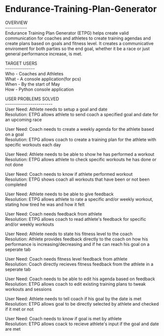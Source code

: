 # Endurance-Training-Plan-Generator

OVERVIEW<br>
-----------<br>
Endurance Training Plan Generator (ETPG) helps create valid communication for coaches and athletes to create training agendas and create plans based on goals and fitness level. It creates a communicative enviroment for both parties so the end goal, whether it be a race or just general performance increase, is met.

TARGET USERS<br>
---------------<br>
Who - Coaches and Athletes<br>
What - A console application(for pcs)<br>
When - By the start of May<br>
How - Python console application<br>

USER PROBLEMS SOLVED<br>
------------------------<br>
User Need: Athlete needs to setup a goal and date<br>
Resolution: ETPG allows athlete to send coach a specified goal and date for an upcoming race<br>

User Need: Coach needs to create a weekly agenda for the athlete based on a goal<br>
Resolution: ETPG allows coach to create a training plan for the athlete with specific workouts each day<br>

User Need: Athlete needs to be able to show he has performed a workout
Resolution: ETPG allows athlete to check specific workouts he has done or not done<br>

User Need: Coach needs to know if athlete performed workout<br>
Resolution: ETPG shows coach all workouts that have been or not been completed<br>

User Need: Athlete needs to be able to give feedback<br>
Resolution: ETPG allows athlete to rate a specific and/or weekly workout, stating how tired he was and how it felt<br>

User Need: Coach needs feedback from athlete<br>
Resolution: ETPG allows coach to read athlete's feedback for specific and/or weekly workouts<br>

User Need: Athlete needs to state his fitness level to the coach<br>
Resolution: Athlete provides feedback directly to the coach on how his performance is increasing/decreasing and if he can reach his goal on a seperate tab<br>

User Need: Coach needs fitness level feedback from athlete<br>
Resolution: Coach directly recieves fitness feedback from the athlete in a seperate tab<br>

User Need: Coach needs to be able to edit his agenda based on feedback<br>
Resolution: ETPG allows coach to edit existing training plans to tweak workouts and sessions<br>

User Need: Athlete needs to tell coach if his goal by the date is met<br>
Resolution: ETPG allows goal to be directly selected by athlete and checked if it met or not<br>

User Need: Coach needs to know if goal is met by athlete<br>
Resolution: ETPG allows coack to recieve athlete's input if the goal and date are met<br>

